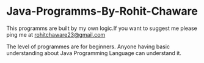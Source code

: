 # Java-Programms-By-Rohit-Chaware
This programms are built by my own logic.If you want to suggest me please ping me at rohitchaware23@gmail.com 

The level of programmes are for beginners. Anyone having basic understanding about Java Programming Language can understand it.
